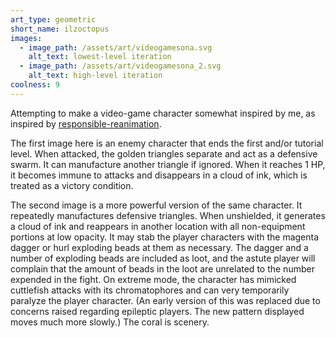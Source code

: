 ```yaml
---
art_type: geometric
short_name: ilzoctopus
images:
  - image_path: /assets/art/videogamesona.svg
    alt_text: lowest-level iteration
  - image_path: /assets/art/videogamesona_2.svg
    alt_text: high-level iteration
coolness: 9
---
```

Attempting to make a video-game character somewhat inspired by me, as inspired by [responsible-reanimation](http://responsible-reanimation.tumblr.com/tagged/finalbosssona/chrono/).

The first image here is an enemy character that ends the first and/or tutorial level. When attacked, the golden triangles separate and act as a defensive swarm. It can manufacture another triangle if ignored. When it reaches 1 HP, it becomes immune to attacks and disappears in a cloud of ink, which is treated as a victory condition.

The second image is a more powerful version of the same character. It repeatedly manufactures defensive triangles. When unshielded, it generates a cloud of ink and reappears in another location with all non-equipment portions at low opacity. It may stab the player characters with the magenta dagger or hurl exploding beads at them as necessary. The dagger and a number of exploding beads are included as loot, and the astute player will complain that the amount of beads in the loot are unrelated to the number expended in the fight. On extreme mode, the character has mimicked cuttlefish attacks with its chromatophores and can very temporarily paralyze the player character. (An early version of this was replaced due to concerns raised regarding epileptic players. The new pattern displayed moves much more slowly.) The coral is scenery.